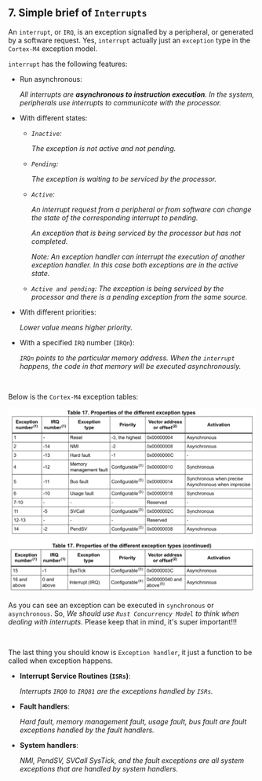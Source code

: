 ## <a name="simple-clock-brief">7. Simple brief of `Interrupts`</a>
An `interrupt`, or `IRQ`, is an exception signalled by a peripheral, or generated by a software request. 
Yes, `interrupt` actually just an `exception` type in the `Cortex-M4` exception model.

`interrupt` has the following features:

- Run asynchronous:

    _All interrupts are _**asynchronous to instruction execution**_. In the system, peripherals use interrupts to communicate with the processor._

- With different states:
    - _`Inactive`:_

        _The exception is not active and not pending._

    - _`Pending`:_

        _The exception is waiting to be serviced by the processor._

    - _`Active`:_

        _An interrupt request from a peripheral or from software can change the state of the corresponding interrupt to pending._

        _An exception that is being serviced by the processor but has not completed._

        _Note: An exception handler can interrupt the execution of another exception handler. In this case both exceptions are in the active state._

    - _`Active and pending`: The exception is being serviced by the processor and there is a pending exception from the same source._


- With different priorities: 

    _Lower value means higher priority._

- With a specified `IRQ` number (`IRQn`):

    _`IRQn` points to the particular memory address. When the `interrupt` happens, the code in that memory will be executed asynchronously._

</br>

Below is the `Cortex-M4` exception tables:

![exception-table.png](../images/interrupts/exception-table.png)
![exception-table-2.png](../images/interrupts/exception-table-2.png)

As you can see an exception can be executed in `synchronous` or `asynchronous`.  So, _We should use `Rust Concurrency Model` to think when dealing with interrupts._ Please keep that in mind, it's super important!!!




</br>


The last thing you should know is `Exception handler`, it just a function to be called when exception happens.

- **Interrupt Service Routines (`ISRs`)**: 

    _Interrupts `IRQ0` to `IRQ81` are the exceptions handled by `ISRs`._

- **Fault handlers**: 

    _Hard fault, memory management fault, usage fault, bus fault are fault exceptions handled by the fault handlers._

- **System handlers**: 

    _NMI, PendSV, SVCall SysTick, and the fault exceptions are all system exceptions that are handled by system handlers._

</br>

